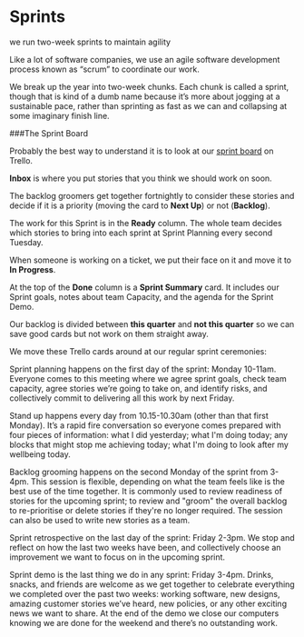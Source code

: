 # Sprints
we run two-week sprints to maintain agility

Like a lot of software companies, we use an agile software development process known as “scrum” to coordinate our work. 

We break up the year into two-week chunks. Each chunk is called a sprint, though that is kind of a dumb name because it’s more about jogging at a sustainable pace, rather than sprinting as fast as we can and collapsing at some imaginary finish line.

###The Sprint Board

Probably the best way to understand it is to look at our [sprint board](https://trello.com/b/skuMQvLJ/loomio-sprint-board) on Trello.

**Inbox** is where you put stories that you think we should work on soon.

The backlog groomers get together fortnightly to consider these stories and decide if it is a priority (moving the card to **Next Up**) or not (**Backlog**).

The work for this Sprint is in the **Ready** column. The whole team decides which stories to bring into each sprint at Sprint Planning every second Tuesday.

When someone is working on a ticket, we put their face on it and move it to **In Progress**. 

At the top of the **Done** column is a **Sprint Summary** card. It includes our Sprint goals, notes about team Capacity, and the agenda for the Sprint Demo.

Our backlog is divided between **this quarter** and **not this quarter** so we can save good cards but not work on them straight away.


We move these Trello cards around at our regular sprint ceremonies:

Sprint planning happens on the first day of the sprint: Monday 10-11am. Everyone comes to this meeting where we agree sprint goals, check team capacity, agree stories we’re going to take on, and identify risks, and collectively commit to delivering all this work by next Friday.

Stand up happens every day from 10.15-10.30am (other than that first Monday). It’s a rapid fire conversation so everyone comes prepared with four pieces of information: what I did yesterday; what I'm doing today; any blocks that might stop me achieving today; what I'm doing to look after my wellbeing today.
 
Backlog grooming happens on the second Monday of the sprint from 3-4pm. This session is flexible, depending on what the team feels like is the best use of the time together. It is commonly used to review readiness of stories for the upcoming sprint; to review and "groom" the overall backlog to re-prioritise or delete stories if they're no longer required. The session can also be used to write new stories as a team. 

Sprint retrospective on the last day of the sprint: Friday 2-3pm. We stop and reflect on how the last two weeks have been, and collectively choose an improvement we want to focus on in the upcoming sprint.

Sprint demo is the last thing we do in any sprint: Friday 3-4pm. Drinks, snacks, and friends are welcome as we get together to celebrate everything we completed over the past two weeks: working software, new designs, amazing customer stories we’ve heard, new policies, or any other exciting news we want to share. At the end of the demo we close our computers knowing we are done for the weekend and there’s no outstanding work.

